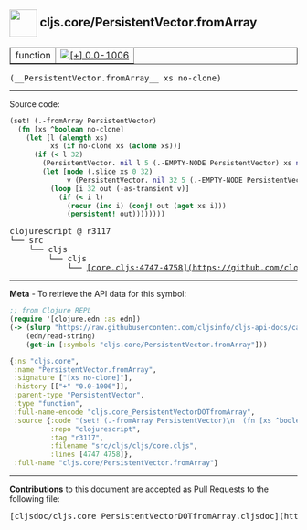 ## <img width="48px" valign="middle" src="http://i.imgur.com/Hi20huC.png"> cljs.core/PersistentVector.fromArray

 <table border="1">
<tr>

<td>function</td>
<td><a href="https://github.com/cljsinfo/cljs-api-docs/tree/0.0-1006"><img valign="middle" alt="[+] 0.0-1006" src="https://img.shields.io/badge/+-0.0--1006-lightgrey.svg"></a> </td>
</tr>
</table>

 <samp>
(__PersistentVector.fromArray__ xs no-clone)<br>
</samp>

---





Source code:

```clj
(set! (.-fromArray PersistentVector)
  (fn [xs ^boolean no-clone]
    (let [l (alength xs)
          xs (if no-clone xs (aclone xs))]
      (if (< l 32)
        (PersistentVector. nil l 5 (.-EMPTY-NODE PersistentVector) xs nil)
        (let [node (.slice xs 0 32)
              v (PersistentVector. nil 32 5 (.-EMPTY-NODE PersistentVector) node nil)]
          (loop [i 32 out (-as-transient v)]
            (if (< i l)
              (recur (inc i) (conj! out (aget xs i)))
              (persistent! out))))))))
```

 <pre>
clojurescript @ r3117
└── src
    └── cljs
        └── cljs
            └── <ins>[core.cljs:4747-4758](https://github.com/clojure/clojurescript/blob/r3117/src/cljs/cljs/core.cljs#L4747-L4758)</ins>
</pre>


---

__Meta__ - To retrieve the API data for this symbol:

```clj
;; from Clojure REPL
(require '[clojure.edn :as edn])
(-> (slurp "https://raw.githubusercontent.com/cljsinfo/cljs-api-docs/catalog/cljs-api.edn")
    (edn/read-string)
    (get-in [:symbols "cljs.core/PersistentVector.fromArray"]))
```

```clj
{:ns "cljs.core",
 :name "PersistentVector.fromArray",
 :signature ["[xs no-clone]"],
 :history [["+" "0.0-1006"]],
 :parent-type "PersistentVector",
 :type "function",
 :full-name-encode "cljs.core_PersistentVectorDOTfromArray",
 :source {:code "(set! (.-fromArray PersistentVector)\n  (fn [xs ^boolean no-clone]\n    (let [l (alength xs)\n          xs (if no-clone xs (aclone xs))]\n      (if (< l 32)\n        (PersistentVector. nil l 5 (.-EMPTY-NODE PersistentVector) xs nil)\n        (let [node (.slice xs 0 32)\n              v (PersistentVector. nil 32 5 (.-EMPTY-NODE PersistentVector) node nil)]\n          (loop [i 32 out (-as-transient v)]\n            (if (< i l)\n              (recur (inc i) (conj! out (aget xs i)))\n              (persistent! out))))))))",
          :repo "clojurescript",
          :tag "r3117",
          :filename "src/cljs/cljs/core.cljs",
          :lines [4747 4758]},
 :full-name "cljs.core/PersistentVector.fromArray"}

```

---

__Contributions__ to this document are accepted as Pull Requests to the following file:

 <pre>
[cljsdoc/cljs.core_PersistentVectorDOTfromArray.cljsdoc](https://github.com/cljsinfo/cljs-api-docs/blob/master/cljsdoc/cljs.core_PersistentVectorDOTfromArray.cljsdoc)
</pre>

